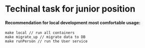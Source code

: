 # Techinal task for junior position

#### Recommendation for local development most comfortable usage:
    make local // run all containers
    make migrate_up // migrate data to DB
    make runPerson // run the User service
